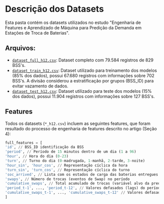# Descrição dos Datasets

Esta pasta contém os datasets utilizados no estudo "Engenharia de Features e Aprendizado de Máquina para Predição da Demanda em Estações de Troca de Baterias".

## Arquivos:

* [`dataset_full_h12.csv`](dataset_full_h12.csv): Dataset completo com 79.584 registros de 829 BSS's.
* [`dataset_train_h12.csv`](dataset_train_h12.csv): Dataset utilizado para treinamento dos modelos (85% dos dados), possui 67.680 registros com informações sobre 702 BSS's. A divisão considerou a estratificação por grupos (BSS_ID) para evitar vazamento de dados.
* [`dataset_test_h12.csv`](dataset_test_h12.csv): Dataset utilizado para teste dos modelos (15% dos dados), possui 11.904 registros com informações sobre 127 BSS's.

## Features

Todos os datasets (`*_h12.csv`) incluem as seguintes features, que foram resultado do processo de engenharia de features descrito no artigo (Seção 4):

``` python
full_features = [
'id', // BSS_ID identificação da BSS
'period', // Período de 15 minutos dentro de um dia (1 a 96)
'hour', // Hora do dia (0-23)
'turn', // Turno do dia (0-madrugada, 1-manhã, 2-tarde, 3-noite)
'hour_sin', 'hour_cos', // Representação cíclica da hora
'turn_sin', 'turn_cos', // Representação cíclica do turno
'soc_arrived', // Lista com os estados de carga das baterias entregues no período
'swaps', // Número de trocas (eventos de Swap) no período
'cumulative_swaps', // Total acumulado de trocas (variável alvo da predição)
'period_t-1', ..., 'period_t-12', // Valores defasados (lags) do período
'cumulative_swaps_t-1', ..., 'cumulative_swaps_t-12' // Valores defasados do total acumulado de trocas
]
```